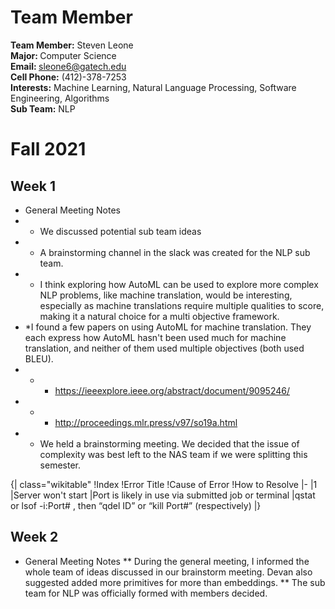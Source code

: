 # Team Member
<b>Team Member:</b> Steven Leone <br>
<b> Major: </b> Computer Science <br>
<b>Email:  </b>sleone6@gatech.edu <br>
<b>Cell Phone:</b> (412)-378-7253 <br>
<b>Interests:</b> Machine Learning, Natural Language Processing, Software Engineering, Algorithms <br>
<b>Sub Team:</b> NLP

# Fall 2021

## Week 1
* General Meeting Notes 
 * * We discussed potential sub team ideas
 * * A brainstorming channel in the slack was created for the NLP sub team.
 * * I think exploring how AutoML can be used to explore more complex NLP problems, like machine translation, would be interesting, especially as machine translations require multiple qualities to score, making it a natural choice for a multi objective framework.
 * *I found a few papers on using AutoML for machine translation. They each express how AutoML hasn't been used much for machine translation, and neither of them used multiple objectives (both used BLEU).
 * * * https://ieeexplore.ieee.org/abstract/document/9095246/ 
 * * * http://proceedings.mlr.press/v97/so19a.html
 * * We held a brainstorming meeting. We decided that the issue of complexity was best left to the NAS team if we were splitting this semester.

{| class="wikitable"
!Index
!Error Title
!Cause of Error
!How to Resolve
|-
|1
|Server won't start
|Port is likely in use via submitted job or terminal
|qstat or lsof -i:Port# , then “qdel ID” or “kill Port#” (respectively)
|}

## Week 2
* General Meeting Notes
** During the general meeting, I informed the whole team of ideas discussed in our brainstorm meeting. Devan also suggested added more primitives for more than embeddings.
** The sub team for NLP was officially formed with members decided.